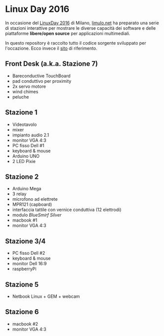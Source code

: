 # Linux Day 2016

In occasione del [LinuxDay 2016](http://www.linuxdaymilano.org/) di Milano, [limulo.net](http://www.limulo.net) ha preparato una serie di stazioni interattive per mostrare le diverse capacità dei software e delle piattaforme **libere/open source** per applicazioni multimediali. 

In questo repository è raccolto tutto il codice sorgente sviluppato per l'occazione. Ecco invece il [sito](https://limulo.github.io/linuxday2016/) di riferimento.

## Front Desk (a.k.a. Stazione 7)

* Bareconductive TouchBoard
* pad conduttivo per proximity
* 2x servo motore 
* wind chimes
* peluche

## Stazione 1

* Videotavolo
* mixer
* impianto audio 2.1
* monitor VGA 4:3
* PC fisso Dell #1
* keyboard & mouse
* Arduino UNO
* 2 LED Pixie

## Stazione 2

* Arduino Mega
* 3 relay
* microfono ad elettrete
* MPR121 (capboard)
* interfaccia tattile con vernice conduttiva (12 elettrodi)
* modulo _BlueSmirf Silver_
* macbook #1
* monitor VGA 4:3

## Stazione 3/4

* PC fisso Dell #2
* keyboard & mouse
* monitor Dell 16:9
* raspberryPi

## Stazione 5

* Netbook Linux + GEM + webcam

## Stazione 6

* macbook #2
* monitor VGA 4:3



